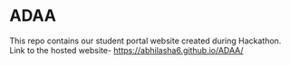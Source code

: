 # ADAA
This repo contains our student portal website created during Hackathon.
<br>
Link to the hosted website-
https://abhilasha6.github.io/ADAA/
